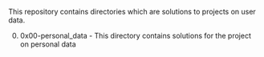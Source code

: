 This repository contains directories which are solutions to projects on user data.

0) 0x00-personal_data - This directory contains solutions for the project on personal data